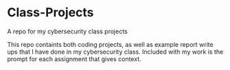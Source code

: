 # Class-Projects
A repo for my cybersecurity class projects

This repo containts both coding projects, as well as example report write ups that I have done in my cybersecurity class. Included with my work is the prompt for each assignment that gives context.
